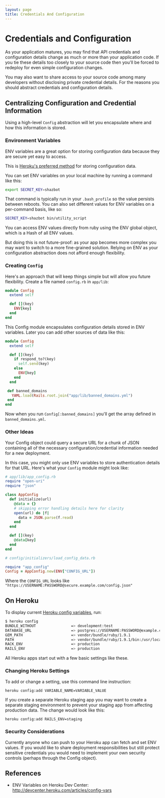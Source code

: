 ```yaml
---
layout: page
title: Credentials And Configuration
---
```


# Credentials and Configuration

As your application matures, you may find that API credentials and configuration details change as much or more than your application code. If you tie these details too closely to your source code then you'll be forced to redeploy for even simple configuration changes.

You may also want to share access to your source code among many developers without disclosing private credential details. For the reasons you should abstract credentials and configuration details.

## Centralizing Configuration and Credential Information

Using a high-level `Config` abstraction will let you encapsulate where and how this information is stored. 

### Environment Variables

ENV variables are a great option for storing configuration data because they are secure yet easy to access.

This is [Heroku's preferred method](http://devcenter.heroku.com/articles/config-vars) for storing configuration data.

You can set ENV variables on your local machine by running a command like this:

```bash
export SECRET_KEY=shazbot
```

That command is typically run in your `.bash_profile` so the value persists between reboots. You can
also set different values for ENV variables on a per-command basis, like so:

```bash
SECRET_KEY=shazbot bin/utility_script
```

You can access ENV values directly from ruby using the ENV global object, which is a Hash of all ENV values. 

But doing this is not future-proof: as your app becomes more complex you may want to switch to a more fine-grained solution. Relying on ENV as your configuration abstraction does not afford enough flexibility.

### Creating `Config`

Here's an approach that will keep things simple but will allow you future flexibility. Create a file named `config.rb` in
`app/lib`:

```ruby
module Config
  extend self

  def [](key)
    ENV[key]
  end
end
```

This Config module encapsulates configuration details stored in ENV variables. Later you can add other sources of data like this:

```ruby
module Config
  extend self

  def [](key)
    if respond_to?(key)
      self.send(key)
    else
      ENV[key]
    end
  end

 def banned_domains
   YAML.load(Rails.root.join("app/lib/banned_domains.yml")
 end
end
```

Now when you run `Config[:banned_domains]` you'll get the array defined in `banned_domains.yml`.

### Other Ideas

Your Config object could query a secure URL for a chunk of JSON containing all of the necessary configuration/credential information needed for a new deployment. 

In this case, you might only use ENV variables to store authentication details for that URL. Here's what your `Config` module might look like:

```ruby
# app/lib/app_config.rb
require "open-uri"
require "json"

class AppConfig
  def initialize(url)
    @data = {}
    # skipping error handling details here for clarity
    open(url) do |f| 
      data = JSON.parse(f.read)
    end
  end

  def [](key)
    @data[key]
  end
end

# config/initializers/load_config_data.rb

require "app_config"
Config = AppConfig.new(ENV["CONFIG_URL"])
```

Where the `CONFIG_URL` looks like `"https://USERNAME:PASSWORD@secure.example.com/config.json"`

## On Heroku

To display current [Heroku config variables](http://devcenter.heroku.com/articles/config-vars), run:

```bash
$ heroku config
BUNDLE_WITHOUT                => development:test
DATABASE_URL                  => postgres://USERNAME:PASSWORD@example.com/dbname
GEM_PATH                      => vendor/bundle/ruby/1.9.1
PATH                          => vendor/bundle/ruby/1.9.1/bin:/usr/local/bin:/usr/bin:/bin
RACK_ENV                      => production
RAILS_ENV                     => production
```

All Heroku apps start out with a few basic settings like these.

### Changing Heroku Settings

To add or change a setting, use this command line instruction:

```
heroku config:add VARIABLE_NAME=VARIABLE_VALUE
``` 

If you create a separate Heroku staging app you may want to create a separate staging environment to prevent your staging app from affecting production data. The change would look like this:

```bash
heroku config:add RAILS_ENV=staging
```

### Security Considerations

Currently anyone who can push to your Heroku app can fetch and set ENV values. If you would like to share deployment responsibilities but still protect sensitive credentials you would need to implement your own security controls (perhaps through the Config object).

## References

* ENV Variables on Heroku Dev Center: http://devcenter.heroku.com/articles/config-vars
